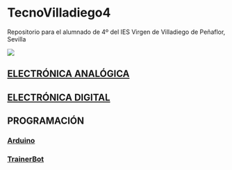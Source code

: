 # TecnoVilladiego4
Repositorio para el alumnado de 4º del IES Virgen de Villadiego de Peñaflor, Sevilla

![](imágenes/logo_fondo_transparente200x300.png)


## [ELECTRÓNICA ANALÓGICA](ElecAnalógica/ea.md)

## [ELECTRÓNICA DIGITAL](ElecDigital/ed.md)


## PROGRAMACIÓN
### [Arduino](Arduino/arduino.md)
### [TrainerBot](TrainerBot/tb.md)
